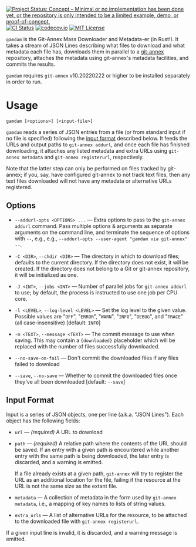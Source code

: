 [![Project Status: Concept – Minimal or no implementation has been done yet, or the repository is only intended to be a limited example, demo, or proof-of-concept.](https://www.repostatus.org/badges/latest/concept.svg)](https://www.repostatus.org/#concept)
[![CI Status](https://github.com/jwodder/gamdam-rust/actions/workflows/test.yml/badge.svg)](https://github.com/jwodder/gamdam-rust/actions/workflows/test.yml)
[![codecov.io](https://codecov.io/gh/jwodder/gamdam-rust/branch/master/graph/badge.svg)](https://codecov.io/gh/jwodder/gamdam-rust)
[![MIT License](https://img.shields.io/github/license/jwodder/gamdam-rust.svg)](https://opensource.org/licenses/MIT)

`gamdam` is the Git-Annex Mass Downloader and Metadata-er (in Rust!).  It takes
a stream of JSON Lines describing what files to download and what metadata each
file has, downloads them in parallel to a
[git-annex](https://git-annex.branchable.com) repository, attaches the metadata
using git-annex's metadata facilities, and commits the results.

`gamdam` requires `git-annex` v10.20220222 or higher to be installed separately
in order to run.


Usage
=====

    gamdam [<options>] [<input-file>]

`gamdam` reads a series of JSON entries from a file (or from standard input if
no file is specified) following the [input format](#input-format) described
below.  It feeds the URLs and output paths to `git-annex addurl`, and once each
file has finished downloading, it attaches any listed metadata and extra URLs
using `git-annex metadata` and `git-annex registerurl`, respectively.

Note that the latter step can only be performed on files tracked by git-annex;
if you, say, have configured git-annex to not track text files, then any text
files downloaded will not have any metadata or alternative URLs registered.

Options
-------

- `--addurl-opts <OPTIONS> ...` — Extra options to pass to the `git-annex
  addurl` command.  Pass multiple options & arguments as separate arguments on
  the command line, and terminate the sequence of options with `--`, e.g.,
  e.g., `--addurl-opts --user-agent "gamdam via git-annex" --`.

- `-C <DIR>`, `--chdir <DIR>` — The directory in which to download files;
  defaults to the current directory.  If the directory does not exist, it will
  be created.  If the directory does not belong to a Git or git-annex
  repository, it will be initialized as one.

<!--
- `-F <FILE>`, `--failures FILE` — If any files fail to download, write their
  input records back out to `FILE`.
-->

- `-J <INT>`, `--jobs <INT>` — Number of parallel jobs for `git-annex addurl`
  to use; by default, the process is instructed to use one job per CPU core.

- `-l <LEVEL>`, `--log-level <LEVEL>` — Set the log level to the given value.
  Possible values are "`OFF`", "`ERROR`", "`WARN`", "`INFO`", "`DEBUG`", and
  "`TRACE`" (all case-insensitive) [default: `INFO`]

- `-m <TEXT>`, `--message <TEXT>` — The commit message to use when saving.
  This may contain a `{downloaded}` placeholder which will be replaced with the
  number of files successfully downloaded.

- `--no-save-on-fail` — Don't commit the downloaded files if any files failed
  to download

- `--save`, `--no-save` — Whether to commit the downloaded files once they've
  all been downloaded  [default: `--save`]


Input Format
------------

Input is a series of JSON objects, one per line (a.k.a. "JSON Lines").  Each
object has the following fields:

- `url` — *(required)* A URL to download

- `path` — *(required)* A relative path where the contents of the URL should be
  saved.  If an entry with a given path is encountered while another entry with
  the same path is being downloaded, the later entry is discarded, and a
  warning is emitted.

  If a file already exists at a given path, `git-annex` will try to register
  the URL as an additional location for the file, failing if the resource at
  the URL is not the same size as the extant file.

- `metadata` — A collection of metadata in the form used by `git-annex
  metadata`, i.e., a mapping of key names to lists of string values.

- `extra_urls` — A list of alternative URLs for the resource, to be attached to
  the downloaded file with `git-annex registerurl`.

If a given input line is invalid, it is discarded, and a warning message is
emitted.
